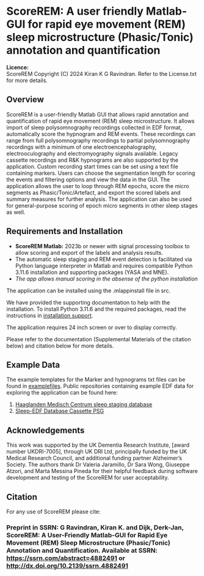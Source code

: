 # ScoreREM: A user friendly Matlab-GUI for rapid eye movement (REM) sleep microstructure (Phasic/Tonic) annotation and quantification

**Licence:**  
ScoreREM Copyright (C) 2024 Kiran K G Ravindran. Refer to the License.txt for more details.

## Overview

ScoreREM is a user-friendly Matlab GUI that allows rapid annotation and quantification of rapid eye movement (REM) sleep microstructure. It allows import of sleep polysomnography recordings collected in EDF format, automatically score the hypnogram and REM events. These recordings can range from full polysomnography recordings to partial polysomnography recordings with a minimum of one electroencephalography, electrooculography and electromyography signals available. Legacy cassette recordings and R&K hypnograms are also supported by the application. Custom recording start times can be set using a text file containing markers. Users can choose the segmentation length for scoring the events and filtering options and view the data in the GUI. The application allows the user to loop through REM epochs, score the micro segments as Phasic/Tonic/Artefact, and export the scored labels and summary measures for further analysis. The application can also be used for general-purpose scoring of epoch micro segments in other sleep stages as well.

## Requirements and Installation

- **ScoreREM Matlab:** 2023b or newer with signal processing toolbox to allow scoring and export of the labels and analysis results.
- The automatic sleep staging and REM event detection is facilitated via Python language interpreter in Matlab and requires compatible Python 3.11.6 installation and supporting packages (YASA and MNE).
- *The app allows manual scoring in the absense of the python installation*

The application can be installed using the .mlappinstall file in src.

We have provided the supporting documentation to help with the installation. To install Python 3.11.6 and the required packages, read the instructions in [installation support](https://github.com/KiranKGR/ScoreREMGUI/blob/b506ea61ac68232449824155ee6347addf1230a7/installation_support/Installation_support.md).

The application requires 24 inch screen or over to display correctly.

Please refer to the documentation (Supplemental Materials of the citation below) and citation below for more details.

## Example Data

The example templates for the Marker and hypnograms txt files can be found in [examplefiles](https://github.com/KiranKGR/ScoreREMGUI/tree/b506ea61ac68232449824155ee6347addf1230a7/examplefiles). Public repositories containing example EDF data for exploring the application can be found here:

1. [Haaglanden Medisch Centrum sleep staging database](https://physionet.org/content/hmc-sleep-staging/1.1/)
2. [Sleep-EDF Database Cassette PSG](https://www.physionet.org/content/sleep-edf/1.0.0/)

## Acknowledgements
This work was supported by the UK Dementia Research Institute, [award number UKDRI-7005], through UK DRI Ltd, principally funded by the UK Medical Research Council, and additional funding partner Alzheimer’s Society. The authors thank Dr Valeria Jaramillo, Dr Sara Wong, Giuseppe Atzori, and Marta Messina Pineda for their helpful feedback during software development and testing of the ScoreREM for user acceptability.

## Citation

For any use of ScoreREM please cite:
### Preprint in SSRN: G Ravindran, Kiran K. and Dijk, Derk-Jan, ScoreREM: A User-Friendly Matlab-GUI for Rapid Eye Movement (REM) Sleep Microstructure (Phasic/Tonic) Annotation and Quantification. Available at SSRN: https://ssrn.com/abstract=4882491 or http://dx.doi.org/10.2139/ssrn.4882491
